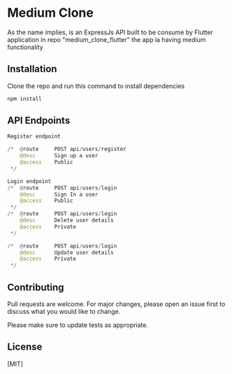 # Medium Clone

As the name implies, is an ExpressJs API built to be consume by Flutter application in repo "medium_clone_flutter" the app ia having medium functionality

## Installation

Clone the repo and run this command to install dependencies

```bash
npm install
```

## API Endpoints

```python
Register endpoint

/*  @route     POST api/users/register
    @desc      Sign up a user
    @access    Public
 */

Login endpoint
/*  @route     POST api/users/login
    @desc      Sign In a user
    @access    Public
 */
/*  @route     POST api/users/login
    @desc      Delete user details
    @access    Private
 */

/*  @route     POST api/users/login
    @desc      Update user details
    @access    Private
 */
```

## Contributing
Pull requests are welcome. For major changes, please open an issue first to discuss what you would like to change.

Please make sure to update tests as appropriate.

## License
[MIT]